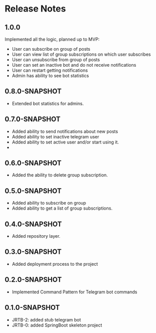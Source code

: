 # Release Notes

## 1.0.0
Implemented all the logic, planned up to MVP:
*   User can subscribe on group of posts
*   User can view list of group subscriptions on which user subscribes
*   User can unsubscribe from group of posts
*   User can set an inactive bot and do not receive notifications
*   User can restart getting notifications
*   Admin has ability to see bot statistics

## 0.8.0-SNAPSHOT
*   Extended bot statistics for admins.

## 0.7.0-SNAPSHOT

*   Added ability to send notifications about new posts
*   Added ability to set inactive telegram user
*   Added ability to set active user and/or start using it.
* 
## 0.6.0-SNAPSHOT

*   Added the ability to delete group subscription.

## 0.5.0-SNAPSHOT

*   Added ability to subscribe on group
*   Added ability to get a list of group subscriptions.

## 0.4.0-SNAPSHOT

*   Added repository layer.

## 0.3.0-SNAPSHOT

*   Added deployment process to the project

## 0.2.0-SNAPSHOT

*   Implemented Command Pattern for Telegram bot commands

## 0.1.0-SNAPSHOT

*   JRTB-2: added stub telegram bot
*   JRTB-0: added SpringBoot skeleton project
